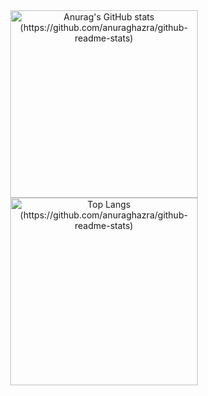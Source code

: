 <div align="center">
  <a href="#">
  <img height=300em width=300rem src="https://github-readme-stats-delta-one-96.vercel.app/api?username=moraespaulolucas&show_icons=true&theme=dark&count_private=true" alt="Anurag's GitHub stats (https://github.com/anuraghazra/github-readme-stats)">
  </a>
  <a href="#">
  <img height=300rem src="https://github-readme-stats-delta-one-96.vercel.app/api/top-langs/?username=moraespaulolucas&theme=dark" alt="Top Langs (https://github.com/anuraghazra/github-readme-stats)">
  </a>  
</div>
